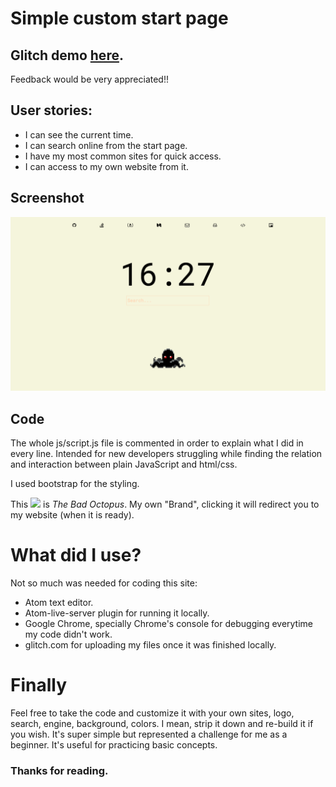 # Simple custom start page

## Glitch demo [here](https://thebadoctopus-start-page.glitch.me/).   
Feedback would be very appreciated!!

## User stories:

- I can see the current time.
- I can search online from the start page.
- I have my most common sites for quick access.
- I can access to my own website from it.

## Screenshot

<img src="https://raw.githubusercontent.com/luisdanielgp/TBO-start-page/master/TBO-start-page-sh.png">

## Code

The whole js/script.js file is commented in order to explain what I did in every line. Intended for new developers struggling while finding the relation and interaction between plain JavaScript and html/css.

I used bootstrap for the styling.


This  <img src="https://raw.githubusercontent.com/luisdanielgp/TBO-start-page/master/TBO-start-page/img/favicon.ico">  is _The Bad Octopus_. My own "Brand", clicking it will redirect you to my website (when it is ready).

# What did I use?

Not so much was needed for coding this site:
- Atom text editor.
- Atom-live-server plugin for running it locally.
- Google Chrome, specially Chrome's console for debugging everytime my code didn't work.
- glitch.com for uploading my files once it was finished locally.

# Finally

Feel free to take the code and customize it with your own sites, logo, search, engine, background, colors. I mean, strip it down and re-build it if you wish. It's super simple but represented a challenge for me as a beginner. It's useful for practicing basic concepts.

### Thanks for reading.
